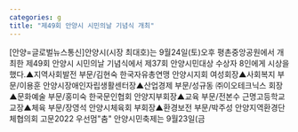 ```yaml
---
categories: g
title: "제49회 안양시 시민의날 기념식 개최"
---
```

[안양=글로벌뉴스통신]안양시(시장 최대호)는 9월24일(토)오후 평촌중앙공원에서 개최한 제49회 안양시 시민의날 기념식에서 제37회 안양시민대상 수상자 8인에게 시상을 했다.▲지역사회발전 부문/김현숙 한국자유총연맹 안양시지회 여성회장▲사회복지 부문/이용훈 안양시장애인자립생활센터장▲산업경제 부문/성규동 ㈜이오테크닉스 회장▲문화예술 부문/홍미숙 한국문인협회 안양지부회장▲교육 부문/전본수 근명고등학교 교장▲체육 부문/장영석 안양시체육회 부회장▲환경보전 부문/박주성 안양지역환경단체협의회 고문2022 우선멈"춤" 안양시민축제는 9월23일(금